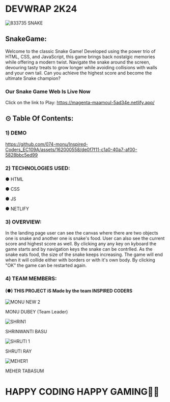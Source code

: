 # DEVWRAP 2K24


![833735 SNAKE](https://github.com/074-monu/Inspired-Coders_EC109A/assets/162000558/e0c4d3ae-f578-4d65-a47a-105cc81a9367)


## SnakeGame:
Welcome to the classic Snake Game! Developed using the power trio of HTML, CSS, and JavaScript, this game brings back nostalgic memories while offering a modern twist. Navigate the snake around the screen, devouring tasty treats to grow longer while avoiding collisions with walls and your own tail. Can you achieve the highest score and become the ultimate Snake champion?
### Our Snake Game Web Is Live Now 
Click on the link to Play: https://magenta-maamoul-5ad34e.netlify.app/


## ⊙ Table Of Contents:

### 1) DEMO

https://github.com/074-monu/Inspired-Coders_EC109A/assets/162000558/de0f7f11-c1a0-40a7-af00-5828bbc5ed99

### 2) TECHNOLOGIES USED:

● HTML

● CSS

● JS

● NETLIFY

### 3) OVERVIEW:

In the landing page user can see the canvas where there are two objects one is snake and another one is snake's food. User can also see the current score and highest score as well. By clicking any any key on kyboard the game starts and by navigation keys the snake can be contrlled. As the snake eats food, the size of the snake keeps increasing. The game will end when it will collide either with borders or with it's own body. By clicking "OK" the game can be restarted again.

### 4) TEAM MEMBERS:

#### (●) THIS PROJECT iS Made by the team INSPIRED CODERS 




![MONU NEW 2](https://github.com/074-monu/Inspired-Coders_EC109A/assets/162000558/fcdce954-405d-4044-87ea-8fbc330d751b)




MONU DUBEY (Team Leader)




![SHRIN1](https://github.com/074-monu/Inspired-Coders_EC109A/assets/162000558/0de86d6c-1d0e-4fd9-96c0-29e41c4479c8)



SHRINWANTI BASU


![SHRUTI 1](https://github.com/074-monu/Inspired-Coders_EC109A/assets/162000558/931acaa1-ab76-4c51-8c94-f85ded986327)





SHRUTI RAY 




![MEHER1](https://github.com/074-monu/Inspired-Coders_EC109A/assets/162000558/58ddac14-4969-4cc8-acef-3dd8fd2a51a8)




MEHER TABASUM







# HAPPY CODING HAPPY GAMING👨‍💻
